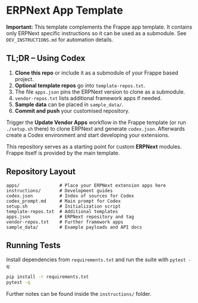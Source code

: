 # ERPNext App Template

**Important:** This template complements the Frappe app template. It contains only ERPNext specific instructions so it can be used as a submodule. See `DEV_INSTRUCTIONS.md` for automation details.

## TL;DR – Using Codex

1. **Clone this repo** or include it as a submodule of your Frappe based project.
2. **Optional template repos** go into `template-repos.txt`.
3. The file `apps.json` pins the ERPNext version to clone as a submodule.
4. `vendor-repos.txt` lists additional framework apps if needed.
5. **Sample data** can be placed in `sample_data/`.
6. **Commit and push** your customised repository.

Trigger the **Update Vendor Apps** workflow in the Frappe template (or run `./setup.sh` there) to clone ERPNext and generate `codex.json`. Afterwards create a Codex environment and start developing your extensions.

This repository serves as a starting point for custom **ERPNext** modules. Frappe itself is provided by the main template.

## Repository Layout

```
apps/               # Place your ERPNext extension apps here
instructions/       # Development guides
codex.json          # Index of sources for Codex
codex_prompt.md     # Main prompt for Codex
setup.sh            # Initialization script
template-repos.txt  # Additional templates
apps.json           # ERPNext repository and tag
vendor-repos.txt    # Further framework apps
sample_data/        # Example payloads and API docs
```

## Running Tests

Install dependencies from `requirements.txt` and run the suite with `pytest -q`:

```bash
pip install -r requirements.txt
pytest -q
```

Further notes can be found inside the `instructions/` folder.
